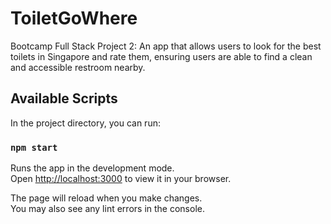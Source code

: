 # ToiletGoWhere
Bootcamp Full Stack Project 2: An app that allows users to look for the best toilets in Singapore and rate them, ensuring users are able to find a clean and accessible restroom nearby.

## Available Scripts

In the project directory, you can run:

### `npm start`

Runs the app in the development mode.\
Open [http://localhost:3000](http://localhost:3000) to view it in your browser.

The page will reload when you make changes.\
You may also see any lint errors in the console.

